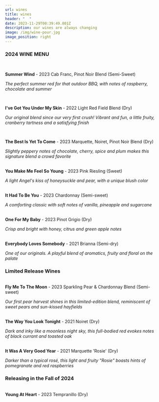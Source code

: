 ```yaml
---
url: wines
title: wines
header: "  "
date: 2023-11-29T00:39:49.801Z
description: our wines are always changing
image: /img/wine-pour.jpg
image_position: right
---
```

### **2024 WINE MENU**

**<br/>**

**Summer Wind** - 2023 Cab Franc, Pinot Noir Blend (Semi-Sweet)

   *The perfect summer red for that outdoor BBQ, with notes of raspberry, chocolate and summer*

**<br/>**

**I've Got You Under My Skin** - 2022 Light Red Field Blend (Dry)

   *Our original blend since our very first crush! Vibrant and fun, a little fruity, cranberry tartness and a satisfying finish*

**<br/>**

**The Best Is Yet To Come** - 2023 Marquette, Noiret, Pinot Noir Blend (Dry)

   *Slightly peppery notes of chocolate, cherry, spice and plum makes this signature blend a crowd favorite*

**<br/>You Make Me Feel So Young** - 2023 Pink Riesling (Sweet)

   *A light Angel's kiss of honeysuckle and pear, with a unique blush color*

**<br/>It Had To Be You** - 2023 Chardonnay (Semi-sweet)

   *A comforting classic with soft notes of vanilla, pineapple and sugarcane*

**<br/>One For My Baby** - 2023 Pinot Grigio (Dry)

   *Crisp and bright with honey, citrus and green apple notes*

**<br/>Everybody Loves Somebody** - 2021 Brianna (Semi-dry)

   *One of our originals. A playful blend of aromatics, fruity and floral on the palate*

### Limited Release Wines

**<br/>Fly Me To The Moon** - 2023 Sparkling Pear & Chardonnay Blend (Semi-sweet)

*Our first pear harvest shines in this limited-edition blend, reminiscent of sweet pears and       sun-kissed hayfields*

**<br/>The Way You Look Tonight** - 2021 Noiret (Dry)

*Dark and inky like a moonless night sky, this full-bodied red evokes notes of black currant and toasted oak*

**<br/>It Was A Very Good Year** - 2021 Marquette 'Rosie' (Dry)

   *Darker than a typical rosé, this light and fruity "Rosie" boasts hints of pomegranate and red raspberries*

### Releasing in the Fall of 2024

**<br/>Young At Heart** - 2023 Tempranillo (Dry)